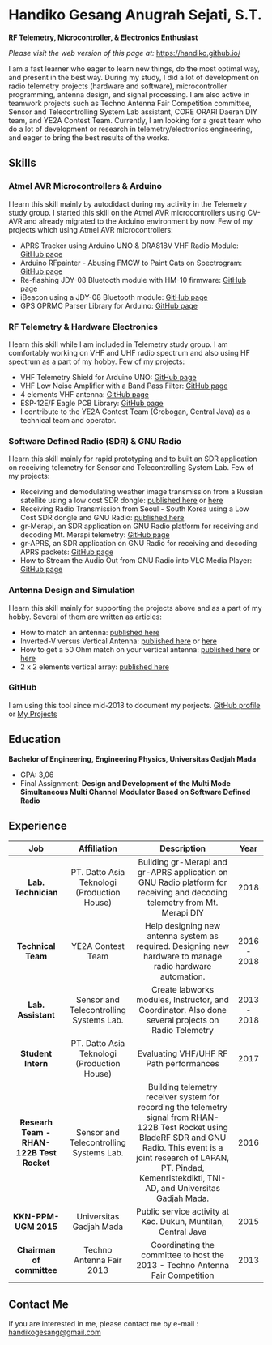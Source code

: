 # Handiko Gesang Anugrah Sejati, S.T.
**RF Telemetry, Microcontroller, & Electronics Enthusiast**

*Please visit the web version of this page at:* https://handiko.github.io/

I am a fast learner who eager to learn new things, do the most optimal way, and present in the best way. During my study, I did a lot of development on radio telemetry projects (hardware and software), microcontroller programming, antenna design, and signal processing. I am also active in teamwork projects such as Techno Antenna Fair Competition committee, Sensor and Telecontrolling System Lab assistant, CORE ORARI Daerah DIY team, and YE2A Contest Team. 
Currently, I am looking for a great team who do a lot of development or research in telemetry/electronics engineering, and eager to bring the best results of the works.

## Skills
### **Atmel AVR Microcontrollers & Arduino**
I learn this skill mainly by autodidact during my activity in the Telemetry study group. I started this skill on the Atmel AVR microcontrollers using CV-AVR and already migrated to the Arduino environment by now. Few of my projects which using Atmel AVR microcontrollers:
* APRS Tracker using Arduino UNO & DRA818V VHF Radio Module: [GitHub page](https://handiko.github.io/Arduino-APRS/)
* Arduino RFpainter - Abusing FMCW to Paint Cats on Spectrogram: [GitHub page](https://handiko.github.io/Arduino-RFpainter/)
* Re-flashing JDY-08 Bluetooth module with HM-10 firmware: [GitHub page](https://handiko.github.io/JDY-08-Reflash/)
* iBeacon using a JDY-08 Bluetooth module: [GitHub page](https://handiko.github.io/iBeacon/)
* GPS GPRMC Parser Library for Arduino: [GitHub page](https://handiko.github.io/MyGPS/)

### **RF Telemetry & Hardware Electronics**
I learn this skill while I am included in Telemetry study group. I am comfortably working on VHF and UHF radio spectrum and also using HF spectrum as a part of my hobby. Few of my projects:
* VHF Telemetry Shield for Arduino UNO: [GitHub page](https://handiko.github.io/Dorji-TX-Shield/)
* VHF Low Noise Amplifier with a Band Pass Filter: [GitHub page](https://handiko.github.io/VHF-LNA/)
* 4 elements VHF antenna: [GitHub page](https://handiko.github.io/Yagi-4E-144/)
* ESP-12E/F Eagle PCB Library: [GitHub page](https://handiko.github.io/ESP-12EF-Eagle-Library/)
* I contribute to the YE2A Contest Team (Grobogan, Central Java) as a technical team and operator.

### **Software Defined Radio (SDR) & GNU Radio**
I learn this skill mainly for rapid prototyping and to built an SDR application on receiving telemetry for Sensor and Telecontrolling System Lab. Few of my projects:
* Receiving and demodulating weather image transmission from a Russian satellite using a low cost SDR dongle: [published here](https://www.hackster.io/handiko/receiving-russian-s-satellite-weather-image-from-space-d4618d) or [here](https://labsdl.wordpress.com/2018/09/17/receiving-qpsk-signal-from-space/)
* Receiving Radio Transmission from Seoul - South Korea using a Low Cost SDR dongle and GNU Radio: [published here](https://labsdl.wordpress.com/2018/08/20/receiving-post-processing-hlg-seoul-radio-using-rtl-sdr-and-gnu-radio/)
* gr-Merapi, an SDR application on GNU Radio platform for receiving and decoding Mt. Merapi telemetry: [GitHub page](https://handiko.github.io/gr-Merapi/)
* gr-APRS, an SDR application on GNU Radio for receiving and decoding APRS packets: [GitHub page](https://handiko.github.io/gr-APRS/)
* How to Stream the Audio Out from GNU Radio into VLC Media Player: [GitHub page](https://handiko.github.io/RTL-FM-VLC/)

### **Antenna Design and Simulation**
I learn this skill mainly for supporting the projects above and as a part of my hobby. Several of them are written as articles:
* How to match an antenna: [published here](https://labsdl.wordpress.com/2017/11/17/matching-an-antenna/)
* Inverted-V versus Vertical Antenna: [published here](https://www.ybdxc.net/2017/11/06/inverted-vee-versus-vertical-antenna-for-dx-contact/) or [here](https://labsdl.wordpress.com/2017/11/06/inverted-vee-versus-vertical-antenna-for-dx-contact/)
* How to get a 50 Ohm match on your vertical antenna: [published here](https://www.ybdxc.net/2017/11/09/overload-your-vertical-antenna/) or [here](https://labsdl.wordpress.com/2017/11/09/overload-your-vertical-antenna-2nd-part-of-the-series/)
* 2 x 2 elements vertical array: [published here](https://labsdl.wordpress.com/2017/11/19/40-m-band-vertical-on-steroids/)

### **GitHub**
I am using this tool since mid-2018 to document my porjects. [GitHub profile](https://github.com/handiko) or [My Projects](https://github.com/handiko/myProjects)

## Education
**Bachelor of Engineering, Engineering Physics, Universitas Gadjah Mada**
* GPA: 3,06
* Final Assignment: **Design and Development of the Multi Mode Simultaneous Multi Channel Modulator Based on Software Defined Radio**

## Experience
|              Job          | Affiliation   |                 Description                    |    Year     |
|:-------------------------:|:-------------:|:----------------------------------------------:|:-----------:|
|**Lab. Technician**|PT. Datto Asia Teknologi (Production House)| Building gr-Merapi and gr-APRS application on GNU Radio platform for receiving and decoding telemetry from Mt. Merapi DIY | 2018 |                             
|**Technical Team**|YE2A Contest Team| Help designing new antenna system as required. Designing new hardware to manage radio hardware automation.| 2016 - 2018 |
|**Lab. Assistant**|Sensor and Telecontrolling Systems Lab.|Create labworks modules, Instructor, and Coordinator. Also done several projects on Radio Telemetry|2013 - 2018|
|**Student Intern**|PT. Datto Asia Teknologi (Production House)|Evaluating VHF/UHF RF Path performances|2017|
|**Researh Team - RHAN-122B Test Rocket**|Sensor and Telecontrolling Systems Lab.|Building telemetry receiver system for recording the telemetry signal from RHAN-122B Test Rocket using BladeRF SDR and GNU Radio. This event is a joint research of LAPAN, PT. Pindad, Kemenristekdikti, TNI-AD, and Universitas Gadjah Mada.|2016|
|**KKN-PPM-UGM 2015**|Universitas Gadjah Mada|Public service activity at Kec. Dukun, Muntilan, Central Java|2015|
|**Chairman of committee**|Techno Antenna Fair 2013|Coordinating the committee to host the 2013 - Techno Antenna Fair Competition|2013|

## Contact Me
If you are interested in me, please contact me by e-mail : [handikogesang@gmail.com](mailto:handikogesang@gmail.com)
